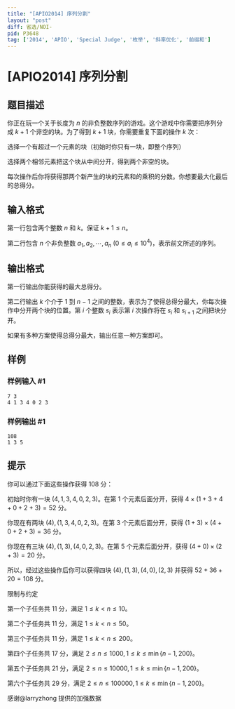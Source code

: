 ```yaml
---
title: "[APIO2014] 序列分割"
layout: "post"
diff: 省选/NOI-
pid: P3648
tag: ['2014', 'APIO', 'Special Judge', '枚举', '斜率优化', '前缀和']
---
```

# [APIO2014] 序列分割
## 题目描述

你正在玩一个关于长度为 $n$ 的非负整数序列的游戏。这个游戏中你需要把序列分成 $k + 1$ 个非空的块。为了得到 $k + 1$ 块，你需要重复下面的操作 $k$ 次：

选择一个有超过一个元素的块（初始时你只有一块，即整个序列）

选择两个相邻元素把这个块从中间分开，得到两个非空的块。

每次操作后你将获得那两个新产生的块的元素和的乘积的分数。你想要最大化最后的总得分。

## 输入格式

第一行包含两个整数 $n$ 和 $k$。保证 $k + 1 \leq n$。

第二行包含 $n$ 个非负整数 $a_1, a_2, \cdots, a_n$ $(0 \leq a_i \leq 10^4)$，表示前文所述的序列。

## 输出格式

第一行输出你能获得的最大总得分。

第二行输出 $k$ 个介于 $1$ 到 $n - 1$ 之间的整数，表示为了使得总得分最大，你每次操作中分开两个块的位置。第 $i$ 个整数 $s_i$ 表示第 $i$ 次操作将在 $s_i$ 和 $s_{i + 1}$ 之间把块分开。

如果有多种方案使得总得分最大，输出任意一种方案即可。

## 样例

### 样例输入 #1
```
7 3
4 1 3 4 0 2 3
```
### 样例输出 #1
```
108
1 3 5
```
## 提示

你可以通过下面这些操作获得 $108$ 分：

初始时你有一块 $(4, 1, 3, 4, 0, 2, 3)$。在第 $1$ 个元素后面分开，获得 $4 \times (1 + 3 + 4 + 0 + 2 + 3) = 52$ 分。

你现在有两块 $(4), (1, 3, 4, 0, 2, 3)$。在第 $3$ 个元素后面分开，获得 $(1 + 3) \times (4 + 0 + 2 + 3) = 36$ 分。

你现在有三块 $(4), (1, 3), (4, 0, 2, 3)$。在第 $5$ 个元素后面分开，获得 $(4 + 0) \times (2 + 3) = 20$ 分。

所以，经过这些操作后你可以获得四块 $(4), (1, 3), (4, 0), (2, 3)$ 并获得 $52 + 36 + 20 = 108$ 分。

限制与约定

第一个子任务共 11 分，满足 $1 \leq k < n \leq 10$。

第二个子任务共 11 分，满足 $1 \leq k < n \leq 50$。

第三个子任务共 11 分，满足 $1 \leq k < n \leq 200$。

第四个子任务共 17 分，满足 $2 \leq n \leq 1000, 1 \leq k \leq \min\{n - 1, 200\}$。

第五个子任务共 21 分，满足 $2 \leq n \leq 10000, 1 \leq k \leq \min\{n - 1, 200\}$。

第六个子任务共 29 分，满足 $2 \leq n \leq 100000, 1 \leq k \leq \min\{n - 1, 200\}$。

感谢@larryzhong  提供的加强数据

